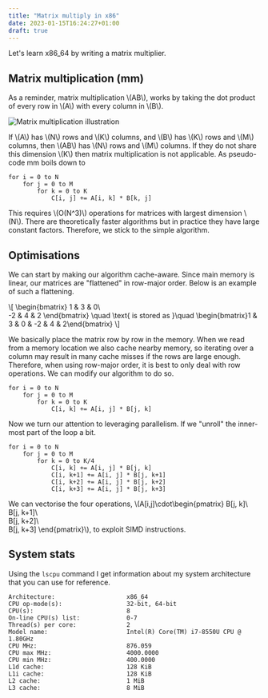 ```yaml
---
title: "Matrix multiply in x86"
date: 2023-01-15T16:24:27+01:00
draft: true
---
```


Let's learn x86_64 by writing a matrix multiplier.

## Matrix multiplication (mm)

As a reminder, matrix multiplication \\(AB\\), works by taking the dot product of every row in \\(A\\) with every column in \\(B\\).

![Matrix multiplication illustration](/posts/Matrix_multiplication_diagram_2.svg)

If \\(A\\) has \\(N\\) rows and \\(K\\) columns, and \\(B\\) has \\(K\\) rows and \\(M\\) columns, then \\(AB\\) has \\(N\\) rows and \\(M\\) columns. If they do not share this dimension \\(K\\) then matrix multiplication is not applicable. As pseudo-code mm boils down to

```
for i = 0 to N
	for j = 0 to M
		for k = 0 to K
			C[i, j] += A[i, k] * B[k, j]
```

This requires \\(O(N^3)\\) operations for matrices with largest dimension \\(N\\). There are theoretically faster algorithms but in practice they have large constant factors. Therefore, we stick to the simple algorithm.

## Optimisations

We can start by making our algorithm cache-aware. Since main memory is linear, our matrices are "flattened" in row-major order. Below is an example of such a flattening.

\\[
		\begin{bmatrix}
    		1 & 3 & 0\\\
    		-2 & 4 & 2
  		\end{bmatrix} \quad \text{ is stored as }\quad \begin{bmatrix}1 & 3 & 0 & -2 & 4 & 2\end{bmatrix}
\\]

We basically place the matrix row by row in the memory. When we read from a memory location we also cache nearby memory, so iterating over a column may result in many cache misses if the rows are large enough. Therefore, when using row-major order, it is best to only deal with row operations. We can modify our algorithm to do so.

```
for i = 0 to N
	for j = 0 to M
		for k = 0 to K
			C[i, k] += A[i, j] * B[j, k]
```

Now we turn our attention to leveraging parallelism. If we "unroll" the inner-most part of the loop a bit.

```
for i = 0 to N
	for j = 0 to M
		for k = 0 to K/4
			C[i, k] += A[i, j] * B[j, k]
			C[i, k+1] += A[i, j] * B[j, k+1]
			C[i, k+2] += A[i, j] * B[j, k+2]
			C[i, k+3] += A[i, j] * B[j, k+3]
```

We can vectorise the four operations, \\(A[i,j]\cdot\begin{pmatrix}
  	B[j, k]\\\
    B[j, k+1]\\\
    B[j, k+2]\\\
    B[j, k+3]
  \end{pmatrix}\\), to exploit SIMD instructions.


## System stats

Using the `lscpu` command I get information about my system architecture that you can use for reference.

```
Architecture:                    x86_64
CPU op-mode(s):                  32-bit, 64-bit
CPU(s):                          8
On-line CPU(s) list:             0-7
Thread(s) per core:              2
Model name:                      Intel(R) Core(TM) i7-8550U CPU @ 1.80GHz
CPU MHz:                         876.059
CPU max MHz:                     4000.0000
CPU min MHz:                     400.0000
L1d cache:                       128 KiB
L1i cache:                       128 KiB
L2 cache:                        1 MiB
L3 cache:                        8 MiB
```

